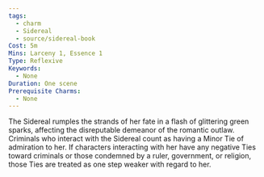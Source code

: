 ```yaml
---
tags:
  - charm
  - Sidereal
  - source/sidereal-book
Cost: 5m
Mins: Larceny 1, Essence 1
Type: Reflexive
Keywords:
  - None
Duration: One scene
Prerequisite Charms:
  - None
---
```

The Sidereal rumples the strands of her fate in a flash of glittering green sparks, affecting the disreputable demeanor of the romantic outlaw. Criminals who interact with the Sidereal count as having a Minor Tie of admiration to her. If characters interacting with her have any negative Ties toward criminals or those condemned by a ruler, government, or religion, those Ties are treated as one step weaker with regard to her.